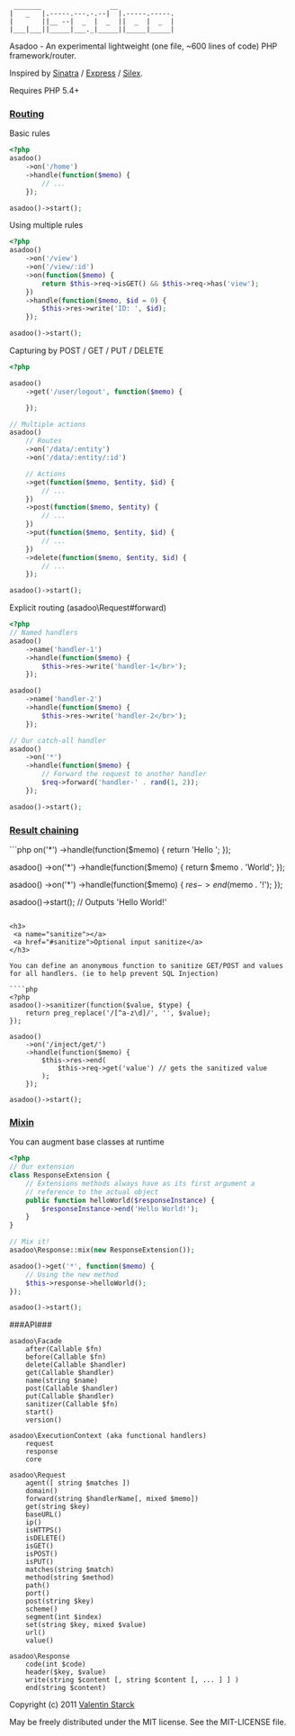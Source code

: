 ```
 _______                 __              
|   _   |.-----.---.-.--|  |.-----.-----.
|       ||__ --|  _  |  _  ||  _  |  _  |
|___|___||_____|___._|_____||_____|_____|
```

Asadoo - An experimental lightweight (one file, ~600 lines of code) PHP framework/router.

Inspired by [Sinatra](http://www.sinatrarb.com/ "Sinatra - Ruby") / [Express](http://expressjs.com/ "Express - NodeJS") / [Silex](http://silex.sensiolabs.org/ "Silex PHP").

Requires PHP 5.4+

<h3>
 <a name="routing"></a>
 <a href="#routing">Routing</a>
</h3>

Basic rules

```php
<?php
asadoo()
    ->on('/home')
    ->handle(function($memo) {
        // ...
    });

asadoo()->start();
```

Using multiple rules

```php
<?php
asadoo()
    ->on('/view')
    ->on('/view/:id')
    ->on(function($memo) {
        return $this->req->isGET() && $this->req->has('view');
    })
    ->handle(function($memo, $id = 0) {
        $this->res->write('ID: ', $id);
    });

asadoo()->start();
```

Capturing by POST / GET / PUT / DELETE

```php
<?php

asadoo()
    ->get('/user/logout', function($memo) {

    });

// Multiple actions
asadoo()
    // Routes
    ->on('/data/:entity')
    ->on('/data/:entity/:id')

    // Actions
    ->get(function($memo, $entity, $id) {
        // ...
    })
    ->post(function($memo, $entity) {
        // ...
    })
    ->put(function($memo, $entity, $id) {
        // ...
    })
    ->delete(function($memo, $entity, $id) {
        // ...
    });

asadoo()->start();
```

Explicit routing (asadoo\Request#forward)

```php
<?php
// Named handlers
asadoo()
    ->name('handler-1')
    ->handle(function($memo) {
        $this->res->write('handler-1</br>');
    });

asadoo()
    ->name('handler-2')
    ->handle(function($memo) {
        $this->res->write('handler-2</br>');
    });

// Our catch-all handler
asadoo()
    ->on('*')
    ->handle(function($memo) {
        // Forward the request to another handler
        $req->forward('handler-' . rand(1, 2));
    });

asadoo()->start();
```
<h3>
 <a name="chaining"></a>
 <a href="#chaining">Result chaining</a>
</h3>
```php
<?php
asadoo()
    ->on('*')
    ->handle(function($memo) {
        return 'Hello ';
    });

asadoo()
    ->on('*')
    ->handle(function($memo) {
        return $memo . 'World';
    });

asadoo()
    ->on('*')
    ->handle(function($memo) {
        $res->end($memo . '!');
    });

asadoo()->start(); // Outputs 'Hello World!'
```

<h3>
 <a name="sanitize"></a>
 <a href="#sanitize">Optional input sanitize</a>
</h3>

You can define an anonymous function to sanitize GET/POST and values for all handlers. (ie to help prevent SQL Injection)

````php
<?php
asadoo()->sanitizer(function($value, $type) {
    return preg_replace('/[^a-z\d]/', '', $value);
});

asadoo()
    ->on('/inject/get/')
    ->handle(function($memo) {
        $this->res->end(
            $this->req->get('value') // gets the sanitized value
        );
    });

asadoo()->start();
```

<h3>
 <a name="mixin"></a>
 <a href="#mixin">Mixin</a>
</h3>

You can augment base classes at runtime

```php
<?php
// Our extension
class ResponseExtension {
    // Extensions methods always have as its first argument a
    // reference to the actual object
    public function helloWorld($responseInstance) {
        $responseInstance->end('Hello World!');
    }
}

// Mix it!
asadoo\Response::mix(new ResponseExtension());

asadoo()->get('*', function($memo) {
    // Using the new method
    $this->response->helloWorld();
});

asadoo()->start();
```


###API###

```
asadoo\Facade
    after(Callable $fn)
    before(Callable $fn)
    delete(Callable $handler)
    get(Callable $handler)
    name(string $name)
    post(Callable $handler)
    put(Callable $handler)
    sanitizer(Callable $fn)
    start()
    version()
```

```
asadoo\ExecutionContext (aka functional handlers)
    request
    response
    core
```

```
asadoo\Request
    agent([ string $matches ])
    domain()
    forward(string $handlerName[, mixed $memo])
    get(string $key)
    baseURL()
    ip()
    isHTTPS()
    isDELETE()
    isGET()
    isPOST()
    isPUT()
    matches(string $match)
    method(string $method)
    path()
    port()
    post(string $key)
    scheme()
    segment(int $index)
    set(string $key, mixed $value)
    url()
    value()
```

```
asadoo\Response
    code(int $code)
    header($key, $value)
    write(string $content [, string $content [, ... ] ] )
    end(string $content)
```

Copyright (c) 2011 [Valentin Starck](http://aijoona.com/)

May be freely distributed under the MIT license. See the MIT-LICENSE file.